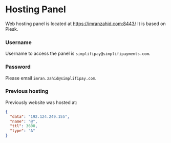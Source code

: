 # Hosting Panel
Web hosting panel is located at https://imranzahid.com:8443/
It is based on Plesk.

### Username
Username to access the panel is `simplifipay@simplifipayments.com`.

### Password
Please email `imran.zahid@simplifipay.com`.

### Previous hosting
Previously website was hosted at:
```json
{
  "data": "192.124.249.155",
  "name": "@",
  "ttl": 3600,
  "type": "A"
}
```
